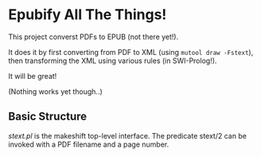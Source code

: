 # Epubify All The Things!
This project converst PDFs to EPUB (not there yet!).

It does it by first converting from PDF to XML (using `mutool draw -Fstext`), then transforming the XML using various rules (in SWI-Prolog!).

It will be great!

(Nothing works yet though..)

## Basic Structure
*stext.pl* is the makeshift top-level interface. The predicate stext/2 can be invoked with a PDF filename and a page number.